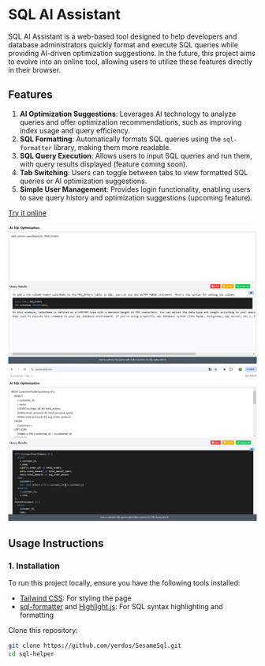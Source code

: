 # SQL AI Assistant

SQL AI Assistant is a web-based tool designed to help developers and database administrators quickly format and execute SQL queries while providing AI-driven optimization suggestions. In the future, this project aims to evolve into an online tool, allowing users to utilize these features directly in their browser.

## Features

1. **AI Optimization Suggestions**: Leverages AI technology to analyze queries and offer optimization recommendations, such as improving index usage and query efficiency.
2. **SQL Formatting**: Automatically formats SQL queries using the `sql-formatter` library, making them more readable.
3. **SQL Query Execution**: Allows users to input SQL queries and run them, with query results displayed (feature coming soon).
4. **Tab Switching**: Users can toggle between tabs to view formatted SQL queries or AI optimization suggestions.
5. **Simple User Management**: Provides login functionality, enabling users to save query history and optimization suggestions (upcoming feature).

[Try it online](https://www.sesamesql.com)

![SQL AI Assistant Interface](./screenshot/7.png)
![SQL AI Assistant Interface](./screenshot/6.png)

## Usage Instructions

### 1. Installation

To run this project locally, ensure you have the following tools installed:

- [Tailwind CSS](https://tailwindcss.com/): For styling the page
- [sql-formatter](https://github.com/sql-formatter-org/sql-formatter) and [Highlight.js](https://highlightjs.org/): For SQL syntax highlighting and formatting

Clone this repository:

```bash
git clone https://github.com/yerdos/SesameSql.git
cd sql-helper
